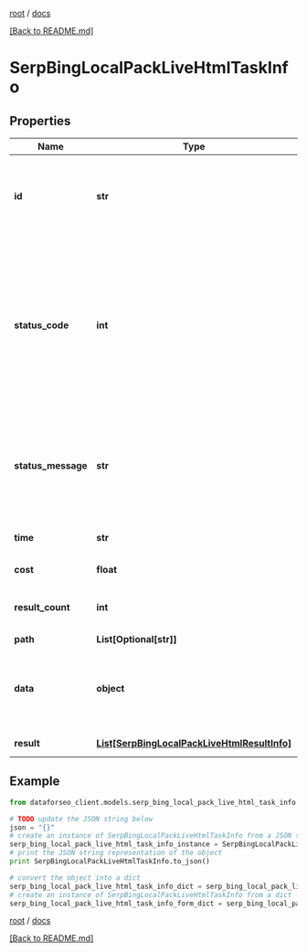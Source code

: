 [root](./../ "root") / [docs](./ "docs")

[[Back to README.md]](./../README.md "[Back to README.md]")

# SerpBingLocalPackLiveHtmlTaskInfo

## Properties

Name | Type | Description | Notes
------------ | ------------- | ------------- | -------------
**id** | **str** | task identifier unique task identifier in our system in the UUID format | [optional]
**status_code** | **int** | status code of the task generated by DataForSEO, can be within the following range: 10000-60000 you can find the full list of the response codes here | [optional]
**status_message** | **str** | informational message of the task you can find the full list of general informational messages here | [optional]
**time** | **str** | execution time, seconds | [optional]
**cost** | **float** | total tasks cost, USD | [optional]
**result_count** | **int** | number of elements in the result array | [optional]
**path** | **List[Optional[str]]** | URL path | [optional]
**data** | **object** | contains the same parameters that you specified in the POST request | [optional]
**result** | [**List[SerpBingLocalPackLiveHtmlResultInfo]**](SerpBingLocalPackLiveHtmlResultInfo.md) | array of results | [optional]

## Example

```python
from dataforseo_client.models.serp_bing_local_pack_live_html_task_info import SerpBingLocalPackLiveHtmlTaskInfo

# TODO update the JSON string below
json = "{}"
# create an instance of SerpBingLocalPackLiveHtmlTaskInfo from a JSON string
serp_bing_local_pack_live_html_task_info_instance = SerpBingLocalPackLiveHtmlTaskInfo.from_json(json)
# print the JSON string representation of the object
print SerpBingLocalPackLiveHtmlTaskInfo.to_json()

# convert the object into a dict
serp_bing_local_pack_live_html_task_info_dict = serp_bing_local_pack_live_html_task_info_instance.to_dict()
# create an instance of SerpBingLocalPackLiveHtmlTaskInfo from a dict
serp_bing_local_pack_live_html_task_info_form_dict = serp_bing_local_pack_live_html_task_info.from_dict(serp_bing_local_pack_live_html_task_info_dict)
```

  

[root](./../ "root") / [docs](./ "docs")

[[Back to README.md]](./../README.md "[Back to README.md]")